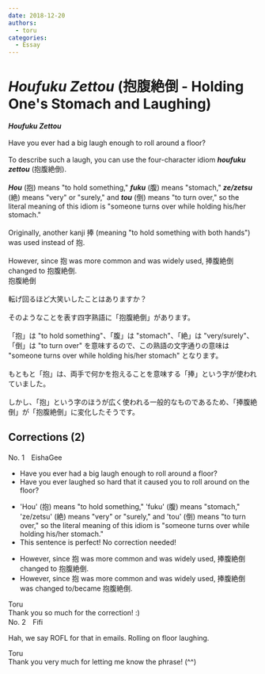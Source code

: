 ```yaml
---
date: 2018-12-20
authors:
  - toru
categories:
  - Essay
---
```


<h1 id="subject_show"><strong><em>Houfuku Zettou</strong></em> (抱腹絶倒 - Holding One's Stomach and Laughing)</h1>
<div class="date" hidden>Dec 20, 2018 15:57</div>
<div id="post"><div id="body_show_ori">
<strong><em>Houfuku Zettou</strong></em><br/><br/>Have you ever had a big laugh enough to roll around a floor?<br/><br/>To describe such a laugh, you can use the four-character idiom <strong><em>houfuku zettou</em></strong> (抱腹絶倒).<br/><br/><strong><em>Hou</em></strong> (抱) means "to hold something," <strong><em>fuku</em></strong> (腹) means "stomach," <strong><em>ze/zetsu</em></strong> (絶) means "very" or "surely," and <strong><em>tou</em></strong> (倒) means "to turn over," so the literal meaning of this idiom is "someone turns over while holding his/her stomach."<br/><br/>Originally, another kanji 捧 (meaning "to hold something with both hands") was used instead of 抱.<br/><br/>However, since 抱 was more common and was widely used, 捧腹絶倒 changed to 抱腹絶倒.
</div></div>

<!-- more -->

<div id="post_ja"><div id="body_show_mo">
抱腹絶倒<br/><br/>転げ回るほど大笑いしたことはありますか？<br/><br/>そのようなことを表す四字熟語に「抱腹絶倒」があります。<br/><br/>「抱」は "to hold something"、「腹」は "stomach"、「絶」は "very/surely"、「倒」は "to turn over" を意味するので、この熟語の文字通りの意味は "someone turns over while holding his/her stomach" となります。<br/><br/>もともと「抱」は、両手で何かを抱えることを意味する「捧」という字が使われていました。<br/><br/>しかし、「抱」という字のほうが広く使われる一般的なものであるため、「捧腹絶倒」が「抱腹絶倒」に変化したそうです。
</div></div>

## Corrections (2)
<div id="block"><div class="first_name"> No. 1　<span class="just_name">EishaGee</span></div><div id="block2">
<ul class="correction_field">
<li class="incorrect">Have you ever had a big laugh enough to roll around a floor?</li>
<li class="corrected correct">
Have you ever <span class="f_blue">laughed so hard that it caused you to </span>roll around <span class="f_red">on the </span>floor?
</li>
</ul>
<ul class="correction_field">
<li class="incorrect">'Hou' (抱) means "to hold something," 'fuku' (腹) means "stomach," 'ze/zetsu' (絶) means "very" or "surely," and 'tou' (倒) means "to turn over," so the literal meaning of this idiom is "someone turns over while holding his/her stomach."</li>
<li class="corrected perfect">This sentence is perfect! No correction needed!</li>
</ul>
<ul class="correction_field">
<li class="incorrect">However, since 抱 was more common and was widely used, 捧腹絶倒 changed to 抱腹絶倒.</li>
<li class="corrected correct">
However, since 抱 was more common and was widely used, 捧腹絶倒 <span class="f_blue">was </span>changed to<span class="f_blue">/became </span>抱腹絶倒.
</li>
</ul>
</div><div class="name"><span class="just_name">Toru</span><br>
Thank you so much for the correction! :)
</div>
</div>
<div id="block"><div class="first_name"> No. 2　<span class="just_name">Fifi</span></div><div id="block2">
<p class="comment_small">
 Hah, we say ROFL for that in emails.  Rolling on floor laughing.
</p>

</div><div class="name"><span class="just_name">Toru</span><br>
Thank you very much for letting me know the phrase! (^^)
</div>
</div>

